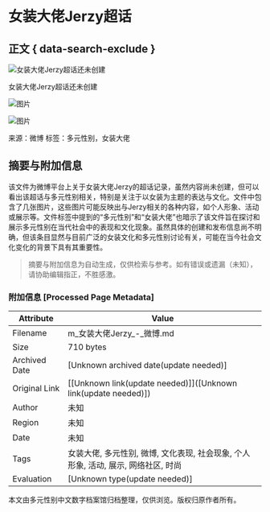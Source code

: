 # 女装大佬Jerzy超话

## 正文 { data-search-exclude }


![女装大佬Jerzy超话还未创建](https://h5.sinaimg.cn/upload/100/1445/2021/11/19/2setup_icon_zhuli.png)

女装大佬Jerzy超话还未创建

![图片](https://h5.sinaimg.cn/upload/100/1445/2021/09/09/beijingtu.jpg)

![图片](https://h5.sinaimg.cn/upload/100/1445/2021/11/24/chtx1124.png)

来源：微博
标签：多元性别，女装大佬

<!-- tcd_original_link https://m.weibo.cn/p/index?extparam=%E5%A5%B3%E8%A3%85%E5%A4%A7%E4%BD%ACJerzy&containerid=100808e49b648f0e590ae19500880795043297&luicode=10000011&lfid=231522type%3D1%26t%3D10%26q%3D%23%E9%99%88%E5%8D%93%E7%92%87%E6%96%B0%E6%AD%8C%E5%9B%9E%E5%A3%B0%E4%B8%8A%E7%BA%BF%23&featurecode=20000180.SNH48+13rd+EP -->


## 摘要与附加信息

<!-- tcd_abstract -->
该文件为微博平台上关于女装大佬Jerzy的超话记录，虽然内容尚未创建，但可以看出该超话与多元性别相关，特别是关注于以女装为主题的表达与文化。文件中包含了几张图片，这些图片可能反映出与Jerzy相关的各种内容，如个人形象、活动或展示等。文件标签中提到的“多元性别”和“女装大佬”也暗示了该文件旨在探讨和展示多元性别在当代社会中的表现和文化现象。虽然具体的创建和发布信息尚不明确，但该条目显然与目前广泛的女装文化和多元性别讨论有关，可能在当今社会文化变化的背景下具有其重要性。
<!-- tcd_abstract_end -->

> 摘要与附加信息为自动生成，仅供检索与参考。如有错误或遗漏（未知），请协助编辑指正，不胜感激。

### 附加信息 [Processed Page Metadata]

| Attribute       | Value                                  |
|-----------------|----------------------------------------|
| Filename        | m_女装大佬Jerzy_-_微博.md                             |
| Size            | 710 bytes                           |
| Archived Date   | [Unknown archived date(update needed)]                             |
| Original Link   | [[Unknown link(update needed)]]([Unknown link(update needed)])                       |
| Author          | 未知                               |
| Region          | 未知                               |
| Date            | 未知                                 |
| Tags            | 女装大佬, 多元性别, 微博, 文化表现, 社会现象, 个人形象, 活动, 展示, 网络社区, 时尚                                 |
| Evaluation            | [Unknown type(update needed)]                                 |
<!-- tcd_table_end -->

本文由多元性别中文数字档案馆归档整理，仅供浏览。版权归原作者所有。
